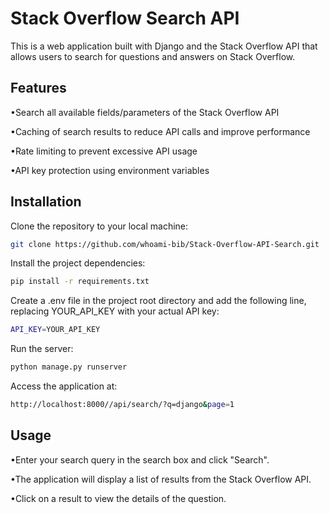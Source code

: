 
# Stack Overflow Search API


This is a web application built with Django and the Stack Overflow API that allows users to search for questions and answers on Stack Overflow.

## Features

•Search all available fields/parameters of the Stack Overflow API

•Caching of search results to reduce API calls and improve 
performance

•Rate limiting to prevent excessive API usage

•API key protection using environment variables


## Installation

Clone the repository to your local machine:

```bash
git clone https://github.com/whoami-bib/Stack-Overflow-API-Search.git
```
    
Install the project dependencies:

```bash
pip install -r requirements.txt
```

Create a .env file in the project root directory and add the following line, replacing YOUR_API_KEY with your actual API key:


```bash
API_KEY=YOUR_API_KEY
```
Run the server:

```bash
python manage.py runserver
```

Access the application at:
```bash
http://localhost:8000//api/search/?q=django&page=1
```
## Usage

•Enter your search query in the search box and click "Search".

•The application will display a list of results from the Stack Overflow API.

•Click on a result to view the details of the question.



